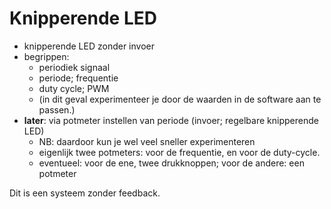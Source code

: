 # Knipperende LED

* knipperende LED zonder invoer
* begrippen:
    * periodiek signaal
    * periode; frequentie
    * duty cycle; PWM
    * (in dit geval experimenteer je door de waarden in de software aan te passen.)
* **later**: via potmeter instellen van periode (invoer; regelbare knipperende LED)
    * NB: daardoor kun je wel veel sneller experimenteren
    * eigenlijk twee potmeters: voor de frequentie, en voor de duty-cycle.
    * eventueel: voor de ene, twee drukknoppen; voor de andere: een potmeter

Dit is een systeem zonder feedback.
